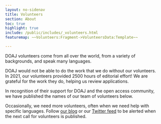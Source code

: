 ```yaml
---
layout: no-sidenav
title: Volunteers
section: About
toc: true
highlight: true
include: /public/includes/_volunteers.html
featuremap: ~~Volunteers:Fragment->VolunteersData:Template~~

---
```


DOAJ volunteers come from all over the world, from a variety of backgrounds, and speak many languages.

DOAJ would not be able to do the work that we do without our volunteers. In 2021, our volunteers provided 2500 hours of editorial effort! We are grateful for the work they do, helping us review applications.

In recognition of their support for DOAJ and the open access community, we have published the names of our team of volunteers below.

Occasionally, we need more volunteers, often when we need help with specific languages. Follow [our blog](https://blog.doaj.org/) or our [Twitter feed](http://twitter.com/doajplus) to be alerted when the next call for volunteers is published.
